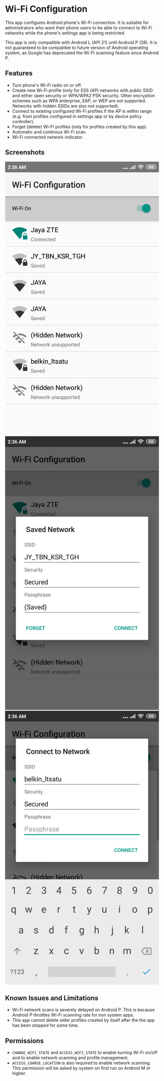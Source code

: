 # Wi-Fi Configuration
This app configures Android phone's Wi-Fi connection. It is suitable for administrators who want their phone users to be able to connect to Wi-Fi networks while the phone's settings app is being restricted. 

This app is only compatible with Android L (API 21) until Android P (28). It is not guaranteed to be compatible to future version of Android operating system, as Google has deprecated the Wi-Fi scanning feature since Android P.

## Features
* Turn phone's Wi-Fi radio on or off.
* Create new Wi-Fi profile (only for ESS (AP) networks with public SSID and either open security or WPA/WPA2 PSK security. Other encryption schemes such as WPA enterprise, EAP, or WEP are not supported. Networks with hidden SSIDs are also not supported).
* Connect to existing configured Wi-Fi profiles if the AP is within range (e.g. from profiles configured in settings app or by device policy controller).
* Forget (delete) Wi-Fi profiles (only for profiles created by this app).
* Automatic and continous Wi-Fi scan.
* Wi-Fi connected network indicator.

## Screenshots
![Network List](/docs/screenshot/ss1.png?raw=true "Network List")
![Saved Networks](/docs/screenshot/ss2.png?raw=true "Saved Networks")
![Passphrase Input](/docs/screenshot/ss3.png?raw=true "Passphrase Input")

## Known Issues and Limitations
* Wi-Fi network scans is severely delayed on Android P. This is because Android P throttles Wi-Fi scanning rate for non system apps.
* This app cannot delete older profiles created by itself after the the app has been stopped for some time.

## Permissions
* `CHANGE_WIFI_STATE` and `ACCESS_WIFI_STATE` to enable turning Wi-Fi on/off and to enable network scanning and profile management.
* `ACCESS_COARSE_LOCATION` is also required to enable network scanning. This permission will be asked by system on first run on Android M or higher.